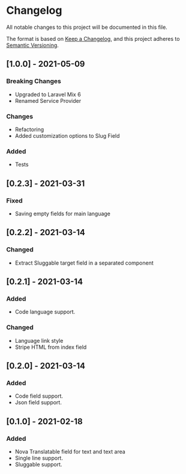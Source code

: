 # Changelog
All notable changes to this project will be documented in this file.

The format is based on [Keep a Changelog](https://keepachangelog.com/en/1.0.0/),
and this project adheres to [Semantic Versioning](https://semver.org/spec/v2.0.0.html).

## [1.0.0] - 2021-05-09
### Breaking Changes
- Upgraded to Laravel Mix 6
- Renamed Service Provider

### Changes
- Refactoring
- Added customization options to Slug Field

### Added
- Tests

## [0.2.3] - 2021-03-31
### Fixed
- Saving empty fields for main language

## [0.2.2] - 2021-03-14
### Changed
- Extract Sluggable target field in a separated component

## [0.2.1] - 2021-03-14
### Added
- Code language support.

### Changed
- Language link style
- Stripe HTML from index field

## [0.2.0] - 2021-03-14
### Added
- Code field support.
- Json field support.

## [0.1.0] - 2021-02-18
### Added
- Nova Translatable field for text and text area
- Single line support.
- Sluggable support.
